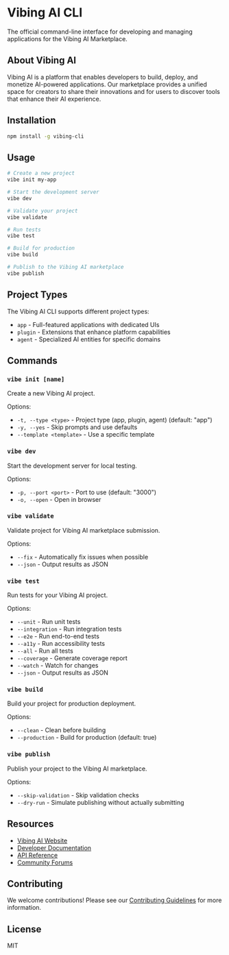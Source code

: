 # Vibing AI CLI

The official command-line interface for developing and managing applications for the Vibing AI Marketplace.

## About Vibing AI

Vibing AI is a platform that enables developers to build, deploy, and monetize AI-powered applications. Our marketplace provides a unified space for creators to share their innovations and for users to discover tools that enhance their AI experience.

## Installation

```bash
npm install -g vibing-cli
```

## Usage

```bash
# Create a new project
vibe init my-app

# Start the development server
vibe dev

# Validate your project
vibe validate

# Run tests
vibe test

# Build for production
vibe build

# Publish to the Vibing AI marketplace
vibe publish
```

## Project Types

The Vibing AI CLI supports different project types:

- `app` - Full-featured applications with dedicated UIs
- `plugin` - Extensions that enhance platform capabilities
- `agent` - Specialized AI entities for specific domains

## Commands

### `vibe init [name]`

Create a new Vibing AI project.

Options:
- `-t, --type <type>` - Project type (app, plugin, agent) (default: "app")
- `-y, --yes` - Skip prompts and use defaults
- `--template <template>` - Use a specific template

### `vibe dev`

Start the development server for local testing.

Options:
- `-p, --port <port>` - Port to use (default: "3000")
- `-o, --open` - Open in browser

### `vibe validate`

Validate project for Vibing AI marketplace submission.

Options:
- `--fix` - Automatically fix issues when possible
- `--json` - Output results as JSON

### `vibe test`

Run tests for your Vibing AI project.

Options:
- `--unit` - Run unit tests
- `--integration` - Run integration tests
- `--e2e` - Run end-to-end tests
- `--a11y` - Run accessibility tests
- `--all` - Run all tests
- `--coverage` - Generate coverage report
- `--watch` - Watch for changes
- `--json` - Output results as JSON

### `vibe build`

Build your project for production deployment.

Options:
- `--clean` - Clean before building
- `--production` - Build for production (default: true)

### `vibe publish`

Publish your project to the Vibing AI marketplace.

Options:
- `--skip-validation` - Skip validation checks
- `--dry-run` - Simulate publishing without actually submitting

## Resources

- [Vibing AI Website](https://vibing.ai)
- [Developer Documentation](https://docs.vibing.ai)
- [API Reference](https://api.vibing.ai)
- [Community Forums](https://community.vibing.ai)

## Contributing

We welcome contributions! Please see our [Contributing Guidelines](CONTRIBUTING.md) for more information.

## License

MIT 